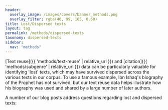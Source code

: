 ```yaml
---
header:
  overlay_image: /images/covers/banner_methods.png
  overlay_filter: rgba(40, 99, 165, 0.60)
title: Lost/Dispersed texts
layout: tag
permalink: /methods/dispersed-texts
taxonomy: dispersed-texts
sidebar:
  nav: "methods"
---
```

[Text reuse]({{ 'methods/text-reuse' | relative_url }}) and [citation]({{ 'methods/subgenre' | relative_url }}) data can be particularly valuable for identifying 'lost' texts, which may have survived dispersed across the various texts in our corpus. To use a famous example, Ibn Ishaq's biography of the Prophet has not survived, but our text reuse data helps illustrate how his biography was used and shared by a large number of later authors.
A number of our blog posts address questions regarding lost and dispersed texts:
